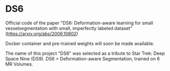 # DS6
Official code of the paper "DS6: Deformation-aware learning for small vesselsegmentation with small, imperfectly labeled dataset" (https://arxiv.org/abs/2006.10802)

Docker container and pre-trained weights will soon be made available.

The name of this project "DS6" was selected as a tribute to Star Trek: Deep Space Nine (DS9).
DS6 = Deformation-aware Segmentation, trained on 6 MR Volumes. 
